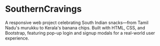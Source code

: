 # SouthernCravings
A responsive web project celebrating South Indian snacks—from Tamil Nadu's murukku to Kerala's banana chips. Built with HTML, CSS, and Bootstrap, featuring pop-up login and signup modals for a real-world user experience.
